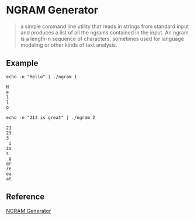 # NGRAM Generator

>  a simple command line utility that reads in strings from standard input and 
> produces a list of all the ngrams contained in the input. An ngram is a 
> length-n sequence of characters, sometimes used for language modeling or other 
> kinds of text analysis. 

## Example 

`echo -n "Hello" | ./ngram 1`

```
H
e
l
l
o
```

`echo -n "213 is great" | ./ngram 2`

```
21
23
3 
 i
is
s 
 g
gr
re
ea
at
```

## Reference

[NGRAM
Generator](https://www.cs.grinnell.edu/~curtsinger/teaching/2019S/CSC213/assignments/ngram/)
